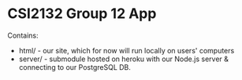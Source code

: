 # CSI2132 Group 12 App
Contains:
* html/ - our site, which for now will run locally on users' computers
* server/ - submodule hosted on heroku with our Node.js server & connecting to our PostgreSQL DB.

